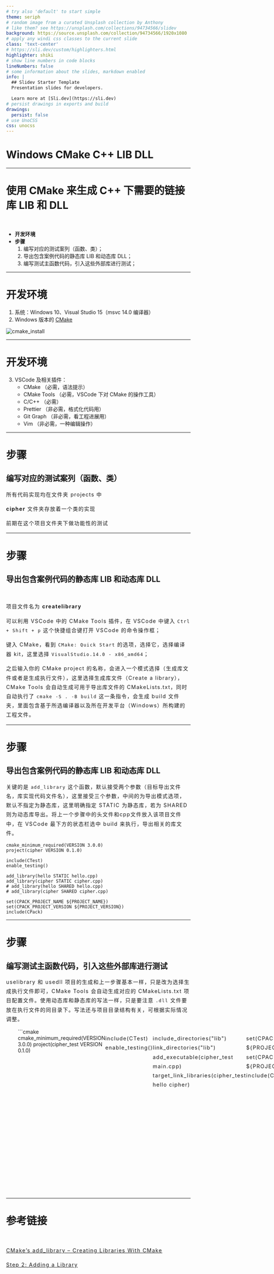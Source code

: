 ```yaml
---
# try also 'default' to start simple
theme: seriph
# random image from a curated Unsplash collection by Anthony
# like them? see https://unsplash.com/collections/94734566/slidev
background: https://source.unsplash.com/collection/94734566/1920x1080
# apply any windi css classes to the current slide
class: 'text-center'
# https://sli.dev/custom/highlighters.html
highlighter: shiki
# show line numbers in code blocks
lineNumbers: false
# some information about the slides, markdown enabled
info: |
  ## Slidev Starter Template
  Presentation slides for developers.

  Learn more at [Sli.dev](https://sli.dev)
# persist drawings in exports and build
drawings:
  persist: false
# use UnoCSS
css: unocss
---
```


# Windows CMake C++ LIB DLL

---

# 使用 CMake 来生成 C++ 下需要的链接库 LIB 和 DLL

<br/>

- **开发环境**
- **步骤**
  1. 编写对应的测试案列（函数、类）；
  2. 导出包含案例代码的静态库 LIB 和动态库 DLL；
  3. 编写测试主函数代码，引入这些外部库进行测试；

---

# 开发环境

1. 系统：Windows 10、Visual Studio 15（msvc 14.0 编译器）
2. Windows 版本的 [CMake](https://cmake.org/download/)

<img src="/cmake_install.png" alt="cmake_install" class="rounded shadow" />

---

# 开发环境

3. VSCode 及相关插件：
    - CMake （必需，语法提示）
    - CMake Tools （必需，VSCode 下对 CMake 的操作工具）
    - C/C++ （必需）
    - Prettier （非必需，格式化代码用）
    - Git Graph （非必需，看工程进展用）
    - Vim （非必需，一种编辑操作）

---

# 步骤

## 编写对应的测试案列（函数、类）

所有代码实现均在文件夹 projects 中

**cipher** 文件夹存放着一个类的实现

前期在这个项目文件夹下做功能性的测试

---

# 步骤

## 导出包含案例代码的静态库 LIB 和动态库 DLL

<br>

项目文件名为 **createlibrary**

可以利用 VSCode 中的 CMake Tools 插件，在 VSCode 中键入 `Ctrl + Shift + p` 这个快捷组合键打开 VSCode 的命令操作框；

键入 CMake，看到 `CMake: Quick Start` 的选项，选择它，选择编译器 kit，这里选择 `VisualStudio.14.0 - x86_amd64`；

之后输入你的 CMake project 的名称，会进入一个模式选择（生成库文件或者是生成执行文件），这里选择生成库文件（Create a library），CMake Tools 会自动生成可用于导出库文件的 CMakeLists.txt，同时自动执行了 `cmake -S . -B build` 这一条指令，会生成 build 文件夹，里面包含基于所选编译器以及所在开发平台（Windows）所构建的工程文件。

<style>
p {
  line-height: 1.8;
  letter-spacing:1.5px;
}
</style>

---

# 步骤

## 导出包含案例代码的静态库 LIB 和动态库 DLL

关键的是 `add_library` 这个函数，默认接受两个参数（目标导出文件名，库实现代码文件名），这里接受三个参数，中间的为导出模式选项，默认不指定为静态库，这里明确指定 STATIC 为静态库，若为 SHARED 则为动态库导出。将上一个步骤中的头文件和cpp文件放入该项目文件中，在 VSCode 最下方的状态栏选中 build 来执行，导出相关的库文件。

```cmake{all|7-10|all}
cmake_minimum_required(VERSION 3.0.0)
project(cipher VERSION 0.1.0)

include(CTest)
enable_testing()

add_library(hello STATIC hello.cpp)
add_library(cipher STATIC cipher.cpp)
# add_library(hello SHARED hello.cpp)
# add_library(cipher SHARED cipher.cpp)

set(CPACK_PROJECT_NAME ${PROJECT_NAME})
set(CPACK_PROJECT_VERSION ${PROJECT_VERSION})
include(CPack)
```

<style>
.footnotes-sep {
  @apply mt-20 opacity-10;
}
.footnotes {
  @apply text-sm opacity-75;
}
.footnote-backref {
  display: none;
}
</style>

---

# 步骤

## 编写测试主函数代码，引入这些外部库进行测试

uselibrary 和 usedll 项目的生成和上一步骤基本一样，只是改为选择生成执行文件即可，CMake Tools 会自动生成对应的 CMakeLists.txt 项目配置文件。使用动态库和静态库的写法一样，只是要注意 `.dll` 文件要放在执行文件的同目录下。写法还与项目目录结构有关，可根据实际情况调整。


<div class="code_layout">
```cmake
<!-- usedll -->
cmake_minimum_required(VERSION 3.0.0)
project(cipher_test VERSION 0.1.0)

include(CTest)
enable_testing()

include_directories("lib")
link_directories("lib")
add_executable(cipher_test main.cpp)
target_link_libraries(cipher_test hello cipher)

set(CPACK_PROJECT_NAME ${PROJECT_NAME})
set(CPACK_PROJECT_VERSION ${PROJECT_VERSION})
include(CPack)
```

```cmake
<!-- uselibrary -->
cmake_minimum_required(VERSION 3.0.0)
project(cipher_test VERSION 0.1.0)

include(CTest)
enable_testing()

include_directories("lib")
link_directories("lib")
add_executable(cipher_test main.cpp)
target_link_libraries(cipher_test hello cipher)

set(CPACK_PROJECT_NAME ${PROJECT_NAME})
set(CPACK_PROJECT_VERSION ${PROJECT_VERSION})
include(CPack)
```
</div>

<style>
.code_layout {
  display: flex;
  justify-content: space-between;
  padding: 0 2rem 0 2rem;
}
</style>

---

# 参考链接

<br>

[CMake’s add_library – Creating Libraries With CMake](https://matgomes.com/add-library-cmake-create-libraries/#:~:text=CMake%E2%80%99s%20function%20for%20creating%20a%20library%20is%20add_library%2C,to%20add_library%20is%20the%20name%20of%20the%20library.)

[Step 2: Adding a Library](https://cmake.org/cmake/help/latest/guide/tutorial/Adding%20a%20Library.html)
